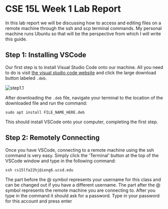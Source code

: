 # CSE 15L Week 1 Lab Report

In this lab report we will be discussing how to access and editing files on a remote machine through the ssh and scp terminal commands. My personal machine runs Ubuntu so that will be the perspective from which I will write this guide.

## Step 1: Installing VSCode

Our first step is to install Visual Studio Code onto our machine. All you need to do is visit [the visual studio code website](https://code.visualstudio.com/download) and click the large download button labeled `.deb`.

![step1.1](https://ethan-talbert.github.io/cse15l-lab-reports/images/week-1/week1-step1.1.png)

After downloading the `.deb` file, navigate your terminal to the location of the downloaded file and run the command:

`sudo apt install FILE_NAME_HERE.deb`

This should install VSCode onto your computer, completing the first step.

## Step 2: Remotely Connecting

Once you have VSCode, connecting to a remote machine using the ssh command is very easy. Simply click the 'Terminal' button at the top of the VSCode window and type in the following command:

`ssh cs15lfa22hj@ieng6.ucsd.edu`

The part before the @ symbol represents your username for this class and can be changed out if you have a different username. The part after the @ symbol represents the remote machine you are connecting to. After you type in the command it should ask for a password. Type in your password for this account and press enter
